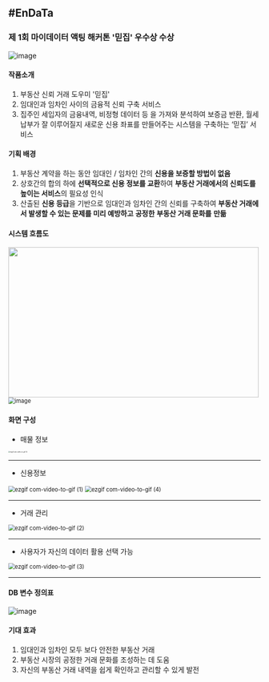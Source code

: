 ## #EnDaTa

### 제 1회 마이데이터 액팅 해커톤 '믿집' 우수상 수상

![image](https://user-images.githubusercontent.com/48886490/82736769-01772800-9d67-11ea-9622-747b28656d26.png)

#### 작품소개

1. 부동산 신뢰 거래 도우미 '믿집'
2. 임대인과 임차인 사이의 금융적 신뢰 구축 서비스
3. 집주인 세입자의 금융내역, 비정형 데이터 등 을 가져와 분석하여 보증금 반환, 월세 납부가 잘 이루어질지 새로운 신용 좌표를 만들어주는 시스템을 구축하는 ‘믿집’ 서비스



#### 기획 배경

1. 부동산 계약을 하는 동안 임대인 / 임차인 간의 **신용을 보증할 방법이 없음**
2. 상호간의 합의 하에 **선택적으로 신용 정보를 교환**하여 **부동산 거래에서의 신뢰도를 높이는 서비스**의 필요성 인식
3. 산출된 **신용 등급**을 기반으로 임대인과 임차인 간의 신뢰를 구축하여 **부동산 거래에서 발생할 수 있는 문제를 미리 예방하고** **공정한** **부동산 거래 문화를** **만듦**



#### 시스템 흐름도

<img src="https://user-images.githubusercontent.com/48886490/82737380-b6abdf00-9d6b-11ea-8478-5530c64d41fe.png" width="500" height="300" />
<img src="https://user-images.githubusercontent.com/48886490/82737881-e1e3fd80-9d6e-11ea-95b1-57effc16182f.png" alt="image" style="zoom:80%;" />

#### 화면 구성

- 매물 정보  

<img src="https://user-images.githubusercontent.com/48886490/82736460-ec00fe80-9d64-11ea-88ca-2238e149befb.gif" alt="ezgif com-video-to-gif (5)" style="zoom:20%;" />

------

- 신용정보

<img src="https://user-images.githubusercontent.com/48886490/82736454-e4d9f080-9d64-11ea-8bb3-77251aeaa535.gif" alt="ezgif com-video-to-gif (1)" style="zoom:80%;" /> <img src="https://user-images.githubusercontent.com/48886490/82736459-eacfd180-9d64-11ea-9cbe-b33fe9a35eab.gif" alt="ezgif com-video-to-gif (4)" style="zoom:80%;" />

------

- 거래 관리

<img src="https://user-images.githubusercontent.com/48886490/82736456-e7d4e100-9d64-11ea-9bb3-bb3717a301e8.gif" alt="ezgif com-video-to-gif (2)" style="zoom:80%;" />



------

- 사용자가 자신의 데이터 활용 선택 가능

<img src="https://user-images.githubusercontent.com/48886490/82736458-e9060e00-9d64-11ea-96c4-37d9d1310c60.gif" alt="ezgif com-video-to-gif (3)" style="zoom:80%;" />

------



#### DB 변수 정의표

![image](https://user-images.githubusercontent.com/48886490/82737522-8add2900-9d6c-11ea-8eba-8bf252b123ff.png)



#### 기대 효과

1. 임대인과 임차인 모두 보다 안전한 부동산 거래
2. 부동산 시장의 공정한 거래 문화를 조성하는 데 도움
3. 자신의 부동산 거래 내역을 쉽게 확인하고 관리할 수 있게 발전

